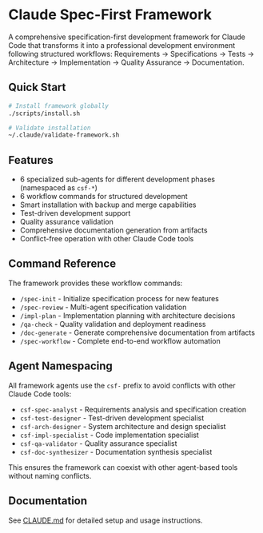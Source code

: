 # Claude Spec-First Framework

A comprehensive specification-first development framework for Claude Code that transforms it into a professional development environment following structured workflows: Requirements → Specifications → Tests → Architecture → Implementation → Quality Assurance → Documentation.

## Quick Start

```bash
# Install framework globally
./scripts/install.sh

# Validate installation
~/.claude/validate-framework.sh
```

## Features

- 6 specialized sub-agents for different development phases (namespaced as `csf-*`)
- 6 workflow commands for structured development
- Smart installation with backup and merge capabilities
- Test-driven development support
- Quality assurance validation
- Comprehensive documentation generation from artifacts
- Conflict-free operation with other Claude Code tools

## Command Reference

The framework provides these workflow commands:

- `/spec-init` - Initialize specification process for new features
- `/spec-review` - Multi-agent specification validation
- `/impl-plan` - Implementation planning with architecture decisions
- `/qa-check` - Quality validation and deployment readiness
- `/doc-generate` - Generate comprehensive documentation from artifacts
- `/spec-workflow` - Complete end-to-end workflow automation

## Agent Namespacing

All framework agents use the `csf-` prefix to avoid conflicts with other Claude Code tools:

- `csf-spec-analyst` - Requirements analysis and specification creation
- `csf-test-designer` - Test-driven development specialist
- `csf-arch-designer` - System architecture and design specialist  
- `csf-impl-specialist` - Code implementation specialist
- `csf-qa-validator` - Quality assurance specialist
- `csf-doc-synthesizer` - Documentation synthesis specialist

This ensures the framework can coexist with other agent-based tools without naming conflicts.

## Documentation

See [CLAUDE.md](./CLAUDE.md) for detailed setup and usage instructions.
